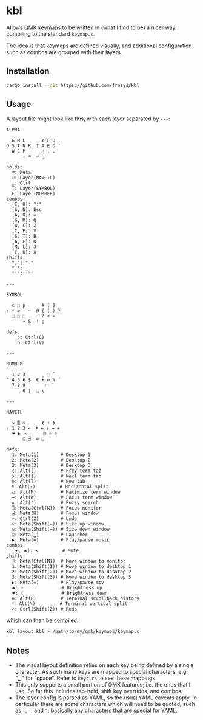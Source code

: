 # kbl

Allows QMK keymaps to be written in (what I find to be) a nicer way, compiling to the standard `keymap.c`.

The idea is that keymaps are defined visually, and additional configuration such as combos are grouped with their layers.

## Installation

```bash
cargo install --git https://github.com/frnsys/kbl
```

## Usage

A layout file might look like this, with each layer separated by `---`:

```
ALPHA

  G M L      Y F U
D S T N R  I A E O '
  W C P      H , .
      ⇧ ⌫  ⏎ ␣

holds:
  ⌫: Meta
  ⏎: Layer(NAVCTL)
  ␣: Ctrl
  T: Layer(SYMBOL)
  E: Layer(NUMBER)
combos:
  [E, O]: ":"
  [S, N]: Esc
  [A, O]: =
  [G, M]: Q
  [W, C]: Z
  [C, P]: V
  [S, T]: B
  [A, E]: K
  [M, L]: J
  [F, U]: X
shifts:
  ",": "-"
  ".": _
  "'": '"'

---

SYMBOL

  c ⬚ p      # [ ]
/ * ∅ ` ~  @ { ( ) }
  ⬚ ⬚ ⬚      ? < >
      ⇥ &  ! ;

defs:
    c: Ctrl(C)
    p: Ctrl(V)

---

NUMBER

  1 2 3      ¸ ⬚ ˆ
^ 4 5 6 $  € + ∅ % ´
  7 8 9      ˋ ⬚ ¨
      0 |  ⬚ \

---

NAVCTL

  ⇲ ⍐ ⇱      ❮ ↑ ❯
⇧ 1 2 3 ↶  ⎶ ← ↓ → ⊕
  ⏷ ▶ ⏶      ◱ ✛ ⌕
      ⍜ ⍈  ∅ ⬚

defs:
  1: Meta(1)        # Desktop 1
  2: Meta(2)        # Desktop 2
  3: Meta(3)        # Desktop 3
  ❮: Alt([)         # Prev term tab
  ❯: Alt(])         # Next term tab
  ⊕: Alt(T)         # New tab
  ⎶: Alt(-)         # Horizontal split
  ◱: Alt(M)         # Maximize term window
  ✛: Alt(W)         # Focus term window
  ⌕: Alt(')         # Fuzzy search
  ⍐: Meta(Ctrl(K))  # Focus monitor
  ⍈: Meta(H)        # Focus window
  ↶: Ctrl(Z)        # Undo
  ⇱: Meta(Shift(←)) # Size up window
  ⇲: Meta(Shift(→)) # Size down window
  ⍜: Meta(␣)        # Launcher
  ▶: Meta(=)        # Play/pause music
combos:
  [⏷, ⏶]: ⨯         # Mute
shifts:
  ⍐: Meta(Ctrl(M))  # Move window to monitor
  1: Meta(Shift(1)) # Move window to desktop 1
  2: Meta(Shift(2)) # Move window to desktop 2
  3: Meta(Shift(3)) # Move window to desktop 3
  ▶: Meta(=)        # Play/pause mpv
  ⏶: ☼              # Brightness up
  ⏷: ☾              # Brightness down
  ⊕: Alt(E)         # Terminal scrollback history
  ⎶: Alt(\)         # Terminal vertical split
  ↶: Ctrl(Shift(Z)) # Redo
```

which can then be compiled:

```bash
kbl layout.kbl > /path/to/my/qmk/keymaps/keymap.c
```

## Notes

- The visual layout definition relies on each key being defined by a single character. As such many keys are mapped to special characters, e.g. "␣" for "space". Refer to `keys.rs` to see these mappings.
- This only supports a small portion of QMK features; i.e. the ones that I use. So far this includes tap-hold, shift key overrides, and combos.
- The layer config is parsed as YAML, so the usual YAML caveats apply. In particular there are some characters which will need to be quoted, such as `:`, `-`, and `"`; basically any characters that are special for YAML.
